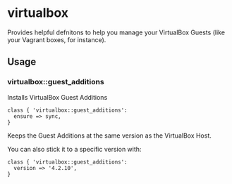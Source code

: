 # virtualbox

Provides helpful defnitons to help you manage your VirtualBox Guests
(like your Vagrant boxes, for instance).

## Usage

### virtualbox::guest_additions

Installs VirtualBox Guest Additions

    class { 'virtualbox::guest_additions':
      ensure => sync,
    }

Keeps the Guest Additions at the same version as the VirtualBox Host.

You can also stick it to a specific version with:

    class { 'virtualbox::guest_additions':
      version => '4.2.10',
    }

